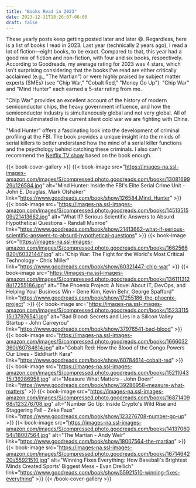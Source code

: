 ```yaml
---
title: "Books Read in 2023"
date: 2023-12-31T18:26:07-06:00
draft: false
---
```


These yearly posts keep getting posted later and later 😅. Regardless, here is a list of books I read in 2023. Last year (technically 2 years ago), I read a lot of fiction—eight books, to be exact. Compared to that, this year had a good mix of fiction and non-fiction, with four and six books, respectively. According to Goodreads, my average rating for 2023 was 4 stars, which isn't surprising considering that the books I've read are either critically acclaimed (e.g., "The Martian") or were highly praised by subject matter experts (SMEs) (see "Chip War," "Cobalt Red," "Money Go Up"). "Chip War" and "Mind Hunter" each earned a 5-star rating from me.

"Chip War" provides an excellent account of the history of modern semiconductor chips, the heavy government influence, and how the semiconductor industry is simultaneously global and not very global. All of this has culminated in the current silent cold war we are fighting with China.

"Mind Hunter" offers a fascinating look into the development of criminal profiling at the FBI. The book provides a unique insight into the minds of serial killers to better understand how the mind of a serial killer functions and the psychology behind catching these criminals. I also can't recommend the [Netflix TV show](https://www.imdb.com/title/tt5290382/) based on the book enough.


{{< book-cover-gallery >}}
{{< book-image src="https://images-na.ssl-images-amazon.com/images/S/compressed.photo.goodreads.com/books/1308169929i/126584.jpg" alt="Mind Hunter: Inside the FBI's Elite Serial Crime Unit - John E. Douglas, Mark Olshaker" link="https://www.goodreads.com/book/show/126584.Mind_Hunter" >}}
{{< book-image src="https://images-na.ssl-images-amazon.com/images/S/compressed.photo.goodreads.com/books/1451351509i/21413662.jpg" alt="What If? Serious Scientific Answers to Absurd Hypothetical Questions - Randall Munroe" link="https://www.goodreads.com/book/show/21413662-what-if-serious-scientific-answers-to-absurd-hypothetical-questions" >}}
{{< book-image src="https://images-na.ssl-images-amazon.com/images/S/compressed.photo.goodreads.com/books/1662566820i/60321447.jpg" alt="Chip War: The Fight for the World's Most Critical Technology - Chris Miller" link="https://www.goodreads.com/book/show/60321447-chip-war" >}}
{{< book-image src="https://images-na.ssl-images-amazon.com/images/S/compressed.photo.goodreads.com/books/1361113128i/17255186.jpg" alt="The Phoenix Project: A Novel About IT, DevOps, and Helping Your Business Win - Gene Kim, Kevin Behr, George Spafford" link="https://www.goodreads.com/book/show/17255186-the-phoenix-project" >}}
{{< book-image src="https://images-na.ssl-images-amazon.com/images/S/compressed.photo.goodreads.com/books/1523311515i/37976541.jpg" alt="Bad Blood: Secrets and Lies in a Silicon Valley Startup - John Carreyrou" link="https://www.goodreads.com/book/show/37976541-bad-blood" >}}
{{< book-image src="https://images-na.ssl-images-amazon.com/images/S/compressed.photo.goodreads.com/books/1666032360i/60784614.jpg" alt="Cobalt Red: How the Blood of the Congo Powers Our Lives - Siddharth Kara" link="https://www.goodreads.com/book/show/60784614-cobalt-red" >}}
{{< book-image src="https://images-na.ssl-images-amazon.com/images/S/compressed.photo.goodreads.com/books/1521104315i/39286958.jpg" alt="Measure What Matters - John Doerr" link="https://www.goodreads.com/book/show/39286958-measure-what-matters" >}}
{{< book-image src="https://images-na.ssl-images-amazon.com/images/S/compressed.photo.goodreads.com/books/1687140968i/123276708.jpg" alt="Number Go Up: Inside Crypto's Wild Rise and Staggering Fall - Zeke Faux" link="https://www.goodreads.com/book/show/123276708-number-go-up" >}}
{{< book-image src="https://images-na.ssl-images-amazon.com/images/S/compressed.photo.goodreads.com/books/1413706054i/18007564.jpg" alt="The Martian - Andy Weir" link="https://www.goodreads.com/book/show/18007564-the-martian" >}}
{{< book-image src="https://images-na.ssl-images-amazon.com/images/S/compressed.photo.goodreads.com/books/1671464220i/55921510.jpg" alt="Winning Fixes Everything: How Baseball's Brightest Minds Created Sports' Biggest Mess - Evan Drellich" link="https://www.goodreads.com/book/show/55921510-winning-fixes-everything" >}}
{{< /book-cover-gallery >}}

